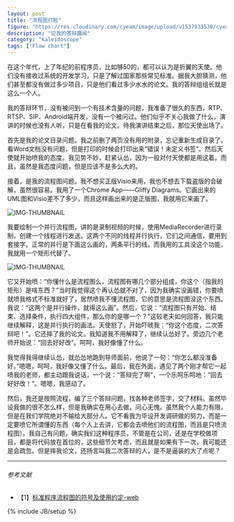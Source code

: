 ```yaml
---
layout: post
title: "流程图打脸"
figure: "https://res.cloudinary.com/cyeam/image/upload/v1537933530/cyeam/1788_m.jpg"
description: "记我的答辩趣闻"
category: "Kaleidoscope"
tags: ["Flow chart"]
---
```


在这个年代，上了年纪的前程序员，比如够50的，都可以认为是折翼的天使。他们没有接收过系统的开发学习，只是了解过国家那些常见标准。据我大胆猜测，他们甚至都没有做过多少项目，只是他们看过多少水水的论文。我的答辩组组长就是这么一个人。

我的答辩环节，没有被问到一个有技术含量的问题，我准备了很久的东西，RTP、RTSP、SIP、Android端开发，没有一个被问过。他们似乎不关心我做了什么，演讲的时候也没有人听，只是在看我的论文。待我演讲结束之后，那位天使出场了。

首先是我的论文目录问题。我之前删了两页没有用的附录，忘记重新生成目录了。看Word文档没有问题，但是打印的时候会打印出来“错误！未定义书签”。然后天使就开始喷我的态度。我见势不妙，赶紧认怂，因为一般对付天使都是用这着。而且，虽然是我态度问题，但是应该不是多么大的。

接着，是我的流程图问题。我不想买正版Visio来用，我也不想去下载盗版的会破解，虽然很容易。我用了一个Chrome App——Gliffy Diagrams。它画出来的UML图和Visio差不了多少，而且这样画出来的是正版图，我就用它来画了。

![IMG-THUMBNAIL](https://res.cloudinary.com/cyeam/image/upload/v1537933530/cyeam/mygreatestflowchart.png)

我要绘制一个并行流程图，讲的是录制视频的时候，使用MediaRecorder进行录制，创建一个线程进行发送。这两个不同的线程并行执行，它们之间通信，要用到套接字。正常的并行是下面这么画的，两条平行的线。而我用的工具没这个功能，我就用一个矩形代替了。

![IMG-THUMBNAIL](https://res.cloudinary.com/cyeam/image/upload/v1537933530/cyeam/normal_flow_chart.png)

它又开始喷：“你懂什么是流程图么，流程图有哪几个部分组成，你这个（指我的矩形）是啥东西？”当时我觉得这个再认怂就不对了，因为我确实没画错，你要喷就喷我格式不标准就好了，居然喷我不懂流程图，它的意思是流程图没这个东西。我说：“这两个是并行操作，就得这么画”。然后，它说：“流程图只有开始、结束、选择条件，执行四大组件，那么你的是哪一个？”这较老夫如何回答，我只能继续解释，这是并行执行的画法。天使怒了，开始吓唬我：“你这个态度，二次答辩吧！”。它还摔了我的论文。我知道我不用解释了，继续认怂好了。旁边几个老师开始说：“回去好好改”。呵呵，我好像懂了什么。

我觉得我得继续认怂，就怂怂地跑到导师面前，他说了一句：“你怎么都没准备好。”嗯嗯，呵呵，我好像又懂了什么。最后，我在外面，遇见了两个刚才帮它一起喷我的老师，都主动跟我说话，一个说：“答辩完了啊”，一个乐呵乐呵地：“回去好好改！”。嗯嗯，我感动了。

然后，我还是按照流程，编了三个答辩问题，找各种老师签字，交了材料。虽然毕设我做的很不怎么样，但是我确实在用心去做，问心无愧。虽然我个人能力有限，但是在我们学院绝对不输给大部分人。它不看我为毕设开发调研做的努力，而是一定要喷它所谓懂的东西（每个人上去讲，它都会去喷他们的流程图，而且是只喷流程图）。我自己有问题，确实我们这种程序员，不管是在公司，还是在学校做项目，都是将代码放在首位的，这些细节欠考虑，而且就是如果有下一次，我可能还是会疏忽。但是摔我论文，还扬言叫我二次答辩的人，是不是逼装的大了点呢？

---

###### *参考文献*
+ 【1】[标​准​程​序​流​程​图​的​符​号​及​使​用​约​定​-​w​e​b](http://wenku.baidu.com/view/eddf97ea998fcc22bcd10df8.html)

{% include JB/setup %}